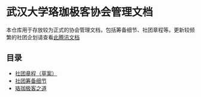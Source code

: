 # 武汉大学珞珈极客协会管理文档

本仓库用于存放较为正式的协会管理文档，包括筹备细节、社团章程等。更新较频繁的社团企划请查看[此腾讯文档](https://docs.qq.com/doc/DZXhadEtoRWhzdG1X?rtkey=b048c1d61f4a6d171ca943c4o24Yu1&_t=1751199060978&nlc=1&u=71783b1445aa4d8c82e7e5bcb9d972d6)

## 目录

- [社团章程（草案）](./社团章程（草案）.docx)
- [社团筹备细节](./关于WHULUG的细节.md)
- [珞珈极客之道](./THE_WHULUG_WAY.md)
